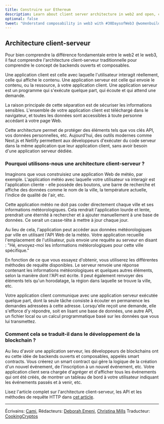 ```yaml
---
title: Construire sur Ethereum
description: Learn about client server architecture in web2 and open, composable backends in web3.
optional: false
tweet: "Understand composability in web3 with #30DaysofWeb3 @womenbuildweb3 🔗"
---
```


## Architecture client-serveur


Pour bien comprendre la différence fondamentale entre le web2 et le web3, il faut comprendre l'architecture client-serveur traditionnelle pour comprendre le concept de backends ouverts et composables.

Une application client est celle avec laquelle l'utilisateur interagit réellement, celle qui affiche le contenu. Une application serveur est celle qui envoie le contenu, ou la ressource, à votre application client. Une application serveur est un programme qui s'exécute quelque part, qui écoute et qui attend une demande.

La raison principale de cette séparation est de sécuriser les informations sensibles. L'ensemble de votre application client est téléchargé dans le navigateur, et toutes les données sont accessibles à toute personne accédant à votre page Web.

Cette architecture permet de protéger des éléments tels que vos clés API, vos données personnelles, etc. Aujourd'hui, des outils modernes comme Next.js et Netlify permettent aux développeurs d'exécuter du code serveur dans la même application que leur application client, sans avoir besoin d'une application serveur dédiée.

### Pourquoi utilisons-nous une architecture client-serveur ?

Imaginons que vous construisiez une application Web de météo, par exemple. L'application météo avec laquelle votre utilisateur va interagir est l'application cliente - elle possède des boutons, une barre de recherche et affiche des données comme le nom de la ville, la température actuelle, l'indice de qualité de l'air, etc.

Cette application météo ne doit pas coder directement chaque ville et ses informations météorologiques. Cela rendrait l'application lourde et lente, prendrait une éternité à rechercher et à ajouter manuellement à une base de données. Ce serait un casse-tête à mettre à jour chaque jour.

Au lieu de cela, l'application peut accéder aux données météorologiques par ville en utilisant l'API Web de la météo. Votre application recueille l'emplacement de l'utilisateur, puis envoie une requête au serveur en disant : "Hé, envoyez-moi les informations météorologiques pour cette ville spécifique."

En fonction de ce que vous essayez d'obtenir, vous utiliserez les différentes méthodes de requête disponibles. Le serveur renvoie une réponse contenant les informations météorologiques et quelques autres éléments, selon la manière dont l'API est écrite. Il peut également renvoyer des éléments tels qu'un horodatage, la région dans laquelle se trouve la ville, etc.

Votre application client communique avec une application serveur exécutée quelque part, dont la seule tâche consiste à écouter en permanence les demandes adressées à cette adresse. Lorsqu'elle reçoit une demande, elle s'efforce d'y répondre, soit en lisant une base de données, une autre API, un fichier local ou un calcul programmatique basé sur les données que vous lui transmettez.

### Comment cela se traduit-il dans le développement de la blockchain ?

Au lieu d'avoir une application serveur, les développeurs de blockchains ont eu cette idée de backends ouverts et composables, appelés smart contracts. Vous créerez un smart contract qui gère la logique de la création d'un nouvel événement, de l'inscription à un nouvel événement, etc. Votre application client sera chargée d'agréger et d'afficher tous les événements qui ont été créés, de montrer un tableau de bord à votre utilisateur indiquant les événements passés et à venir, etc.

Lisez l'article complet sur l'architecture client-serveur, les API et les méthodes de requête HTTP dans [cet article](https://www.freecodecamp.org/news/http-request-methods-explained/).

---

Écrivains: [Cami](https://twitter.com/camiinthisthang),
Rédacteurs: [Deborah Emeni](https://twitter.com/_emeni_deborah), [Christina Mills](https://twitter.com/bombayonchain)
Traducteur: [CookingCryptos](https://twitter.com/CookingCryptos)

